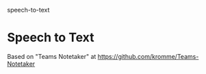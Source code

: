 speech-to-text
# Speech to Text

Based on "Teams Notetaker" at https://github.com/kromme/Teams-Notetaker
